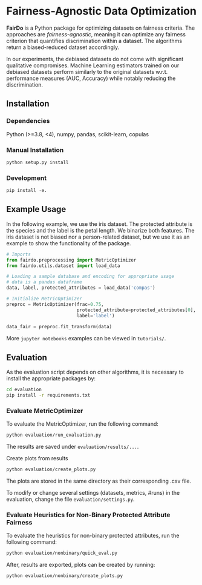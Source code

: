 # Fairness-Agnostic Data Optimization
**FairDo** is a Python package for optimizing datasets on fairness criteria.
The approaches are _fairness-agnostic_, meaning it can optimize any fairness
criterion that quantifies discrimination within a dataset.
The algorithms return a biased-reduced dataset accordingly.

In our experiments, the debiased datasets do not come with significant
qualitative compromises. Machine Learning estimators trained on our debiased datasets
perform similarly to the original datasets w.r.t. performance measures (AUC, Accuracy)
while notably reducing the discrimination.

## Installation

### Dependencies
Python (>=3.8, <4), numpy, pandas, scikit-learn, copulas

### Manual Installation

```bash
python setup.py install
```

### Development

```python
pip install -e.
```

## Example Usage

In the following example, we use the iris dataset. The protected attribute
is the species and the label is the petal length. We binarize both features.
The iris dataset is not biased nor a person-related dataset, but we use it as
an example to show the functionality of the package.

```python
# Imports
from fairdo.preprocessing import MetricOptimizer
from fairdo.utils.dataset import load_data

# Loading a sample database and encoding for appropriate usage
# data is a pandas dataframe
data, label, protected_attributes = load_data('compas')

# Initialize MetricOptimizer
preproc = MetricOptimizer(frac=0.75,
                          protected_attribute=protected_attributes[0],
                          label='label')
                          
data_fair = preproc.fit_transform(data)
```

More ``jupyter notebooks`` examples can be viewed in ``tutorials/``.


## Evaluation

As the evaluation script depends on other algorithms, it is necessary to install the appropriate packages by:

```bash
cd evaluation
pip install -r requirements.txt
```

### Evaluate MetricOptimizer

To evaluate the MetricOptimizer, run the following command:

```bash
python evaluation/run_evaluation.py
```
The results are saved under ``evaluation/results/...``.

Create plots from results
```bash
python evaluation/create_plots.py
```
The plots are stored in the same directory as their corresponding .csv file.

To modify or change several settings (datasets, metrics, #runs) in the evaluation,
change the file ``evaluation/settings.py``.

### Evaluate Heuristics for Non-Binary Protected Attribute Fairness

To evaluate the heuristics for non-binary protected attributes, run the following command:
```bash
python evaluation/nonbinary/quick_eval.py
```

After, results are exported, plots can be created by running:
```bash
python evaluation/nonbinary/create_plots.py
```
